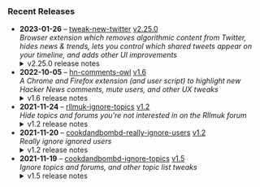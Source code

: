 ### Recent Releases

<!-- RECENT_RELEASES -->
<ul>
<li>
  <strong>2023-01-26</strong> – <a href="https://github.com/insin/tweak-new-twitter">tweak-new-twitter</a> <a href="https://github.com/insin/tweak-new-twitter/releases/tag/v2.25.0">v2.25.0</a>
  <div><em>Browser extension which removes algorithmic content from Twitter, hides news &amp; trends, lets you control which shared tweets appear on your timeline, and adds other UI improvements</em></div>
  <details><summary>v2.25.0 release notes</summary><ul>
<li>Added support for Lists
<ul>
<li>Display of Retweets in Lists can be toggled using a new "Turn off/on Retweets" item added to the List's menu</li>
<li>Other timeline features like hiding QTs of blocked/muted accounts and hiding QTs of specific tweets now also work on Lists</li>
</ul>
</li>
<li>Changed the options page to reflect Twitter removing Newsletters and Moments from the "More"/slide-out menu</li>
</ul>
<hr>
<p>This version is in the following browser extension stores:</p>
<p><a href="https://addons.mozilla.org/en-US/firefox/addon/tweak-new-twitter/" rel="nofollow"><img src="https://user-images.githubusercontent.com/226692/212897487-f3993495-2032-44a4-b0c6-1bd1d9cc56dd.png" alt="Firefox" style="max-width: 100%;"></a></p>
<h2>Screenshots</h2>
<h3>New List menu item to toggle display of Retweets</h3>
<p><a target="_blank" rel="noopener noreferrer nofollow" href="https://user-images.githubusercontent.com/226692/214834451-1e982634-fa61-4672-8d79-6ef459e74d47.gif"><img src="https://user-images.githubusercontent.com/226692/214834451-1e982634-fa61-4672-8d79-6ef459e74d47.gif" alt="firefox_wnr00WrICJ" style="max-width: 100%;"></a></p>
<p><a target="_blank" rel="noopener noreferrer nofollow" href="https://user-images.githubusercontent.com/226692/214834607-e1694d03-13ac-415a-8b74-5ce6ca9fee91.gif"><img src="https://user-images.githubusercontent.com/226692/214834607-e1694d03-13ac-415a-8b74-5ce6ca9fee91.gif" alt="firefox_ix8kPpCkwN" style="max-width: 100%;"></a></p></details>
</li>
<li>
  <strong>2022-10-05</strong> – <a href="https://github.com/insin/hn-comments-owl">hn-comments-owl</a> <a href="https://github.com/insin/hn-comments-owl/releases/tag/v1.6">v1.6</a>
  <div><em>A Chrome and Firefox extension (and user script) to highlight new Hacker News comments, mute users, and other UX tweaks</em></div>
  <details><summary>v1.6 release notes</summary><ul>
<li>Fixed displaying the number of new comments on item list pages</li>
</ul></details>
</li>
<li>
  <strong>2021-11-24</strong> – <a href="https://github.com/insin/rllmuk-ignore-topics">rllmuk-ignore-topics</a> <a href="https://github.com/insin/rllmuk-ignore-topics/releases/tag/v1.2">v1.2</a>
  <div><em>Hide topics and forums you're not interested in on the Rllmuk forum</em></div>
  <details><summary>v1.2 release notes</summary><ul>
<li>Added support for the Fluid view</li>
<li>Added a collapse control for the Fluid sidebar</li>
</ul></details>
</li>
<li>
  <strong>2021-11-20</strong> – <a href="https://github.com/insin/cookdandbombd-really-ignore-users">cookdandbombd-really-ignore-users</a> <a href="https://github.com/insin/cookdandbombd-really-ignore-users/releases/tag/v1.2">v1.2</a>
  <div><em>Really ignore ignored users</em></div>
  <details><summary>v1.2 release notes</summary><p>Updated for new theme</p>
<p>Added re-striping of posts so it doesn't look weird when posts are hidden</p></details>
</li>
<li>
  <strong>2021-11-19</strong> – <a href="https://github.com/insin/cookdandbombd-ignore-topics">cookdandbombd-ignore-topics</a> <a href="https://github.com/insin/cookdandbombd-ignore-topics/releases/tag/v1.5">v1.5</a>
  <div><em>Ignore topics and forums, and other topic list tweaks</em></div>
  <details><summary>v1.5 release notes</summary><p>Fixed alternate striping of topics when ignored topics are hidden</p></details>
</li>
</ul>
<!-- /RECENT_RELEASES -->
